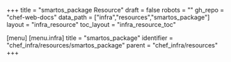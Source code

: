+++
title = "smartos_package Resource"
draft = false
robots = ""
gh_repo = "chef-web-docs"
data_path = ["infra","resources","smartos_package"]
layout = "infra_resource"
toc_layout = "infra_resource_toc"

[menu]
  [menu.infra]
    title = "smartos_package"
    identifier = "chef_infra/resources/smartos_package"
    parent = "chef_infra/resources"
+++

<!-- The contents of this page are automatically generated from the smartos_package.yaml file in the data/infra/resources directory. -->
<!-- To suggest a change, edit the https://github.com/chef/chef/blob/main/lib/chef/resource/smartos_package.rb file and submit a pull request to the https://github.com/chef/chef repository. -->
<!-- markdownlint-disable-file -->
